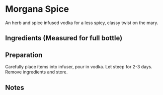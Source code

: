 Morgana Spice
===========

An herb and spice infused vodka for a less spicy, classy twist on the mary.


Ingredients (Measured for full bottle)
-----------



Preparation
-----------

Carefully place items into infuser, pour in vodka. Let steep for 2-3 days. Remove ingredients and store.


Notes
-----------
